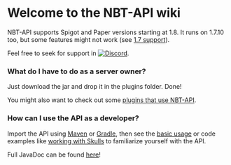 # Welcome to the NBT-API wiki

NBT-API supports Spigot and Paper versions starting at 1.8. It runs on 1.7.10 too, but some features might not work (see [1.7 support](https://github.com/tr7zw/Item-NBT-API/wiki/FAQ#17-support)).

Feel free to seek for support in [![Discord](https://img.shields.io/discord/342814924310970398?color=%237289DA&label=Discord&logo=discord&logoColor=white)](https://discordapp.com/invite/yk4caxM).


### What do I have to do as a server owner?

Just download the jar and drop it in the plugins folder. Done!

You might also want to check out some [plugins that use NBT-API](https://github.com/tr7zw/Item-NBT-API/wiki/Plugins).


### How can I use the API as a developer?

Import the API using [Maven](https://github.com/tr7zw/Item-NBT-API/wiki/Using-Maven) or [Gradle](https://github.com/tr7zw/Item-NBT-API/wiki/Using-Gradle), then see the [basic usage](https://github.com/tr7zw/Item-NBT-API/wiki/Using-the-NBT-API) or code examples like [working with Skulls](https://github.com/tr7zw/Item-NBT-API/wiki/Set-a-skull's-skin-using-NBT-API) to familiarize yourself with the API.

Full JavaDoc can be found [here](https://tr7zw.github.io/Item-NBT-API/v2-api/)!
